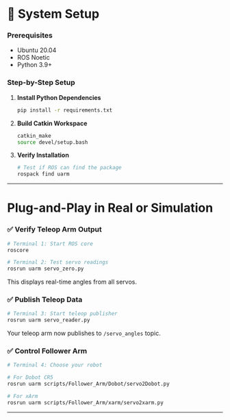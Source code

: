 # 🔧 System Setup

### Prerequisites

- Ubuntu 20.04
- ROS Noetic
- Python 3.9+

### Step-by-Step Setup

1. **Install Python Dependencies**

   ```bash
   pip install -r requirements.txt
   ```
2. **Build Catkin Workspace**

   ```bash
   catkin_make
   source devel/setup.bash
   ```
3. **Verify Installation**

   ```bash
   # Test if ROS can find the package
   rospack find uarm
   ```

---

# Plug-and-Play in Real or Simulation

### ✅ Verify Teleop Arm Output

```bash
# Terminal 1: Start ROS core
roscore

# Terminal 2: Test servo readings
rosrun uarm servo_zero.py
```

This displays real-time angles from all servos.

### ✅ Publish Teleop Data

```bash
# Terminal 3: Start teleop publisher
rosrun uarm servo_reader.py
```

Your teleop arm now publishes to `/servo_angles` topic.

### ✅ Control Follower Arm

```bash
# Terminal 4: Choose your robot

# For Dobot CR5
rosrun uarm scripts/Follower_Arm/Dobot/servo2Dobot.py

# For xArm
rosrun uarm scripts/Follower_Arm/xarm/servo2xarm.py
```

---
